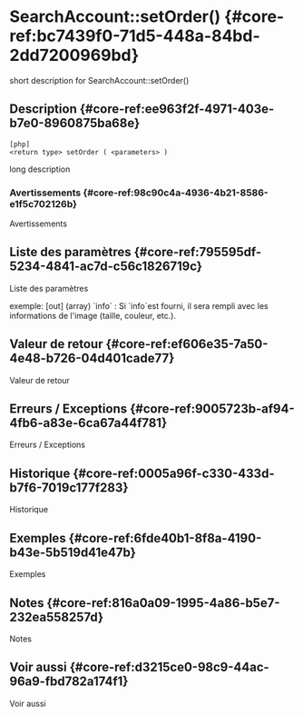 # SearchAccount::setOrder() {#core-ref:bc7439f0-71d5-448a-84bd-2dd7200969bd}

<div class="short-description">
<span class="fixme template">short description for SearchAccount::setOrder()</span>
</div>
<!--
<div class="applicability">
Obsolète depuis #.#.#
</div>
-->

## Description {#core-ref:ee963f2f-4971-403e-b7e0-8960875ba68e}

    [php]
    <return type> setOrder ( <parameters> )

<span class="fixme template">long description</span>

### Avertissements {#core-ref:98c90c4a-4936-4b21-8586-e1f5c702126b}

<span class="fixme template">Avertissements</span>

## Liste des paramètres {#core-ref:795595df-5234-4841-ac7d-c56c1826719c}

<span class="fixme template">Liste des paramètres</span>

<div class="fixme template">
exemple:  
[out] (array) `info`
:   Si `info`est fourni, il sera rempli avec les informations de l'image (taille, couleur, etc.).
</div>

## Valeur de retour {#core-ref:ef606e35-7a50-4e48-b726-04d401cade77}

<span class="fixme template">Valeur de retour</span>

## Erreurs / Exceptions {#core-ref:9005723b-af94-4fb6-a83e-6ca67a44f781}

<span class="fixme template">Erreurs / Exceptions</span>

## Historique {#core-ref:0005a96f-c330-433d-b7f6-7019c177f283}

<span class="fixme template">Historique</span>

## Exemples {#core-ref:6fde40b1-8f8a-4190-b43e-5b519d41e47b}

<span class="fixme template">Exemples</span>

## Notes {#core-ref:816a0a09-1995-4a86-b5e7-232ea558257d}

<span class="fixme template">Notes</span>

## Voir aussi {#core-ref:d3215ce0-98c9-44ac-96a9-fbd782a174f1}

<span class="fixme template">Voir aussi</span>
